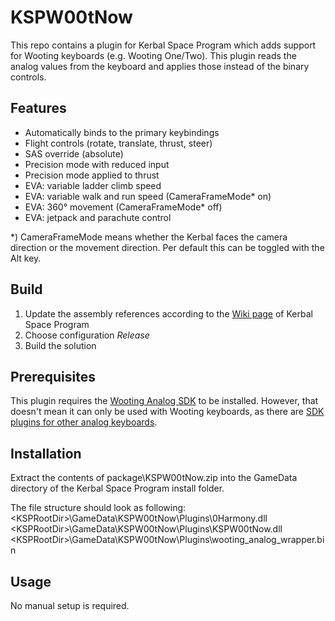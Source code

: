 # KSPW00tNow
This repo contains a plugin for Kerbal Space Program which adds support for Wooting keyboards (e.g. Wooting One/Two).
This plugin reads the analog values from the keyboard and applies those instead of the binary controls.

## Features
- Automatically binds to the primary keybindings
- Flight controls (rotate, translate, thrust, steer)
- SAS override (absolute)
- Precision mode with reduced input
- Precision mode applied to thrust
- EVA: variable ladder climb speed
- EVA: variable walk and run speed (CameraFrameMode* on)
- EVA: 360° movement (CameraFrameMode* off)
- EVA: jetpack and parachute control

*) CameraFrameMode means whether the Kerbal faces the camera direction or the movement direction. Per default this can be toggled with the Alt key.

## Build
1. Update the assembly references according to the [Wiki page](https://wiki.kerbalspaceprogram.com/wiki/Setting_up_Visual_Studio) of Kerbal Space Program 
2. Choose configuration _Release_
3. Build the solution

## Prerequisites
This plugin requires the [Wooting Analog SDK](https://github.com/WootingKb/wooting-analog-sdk/releases) to be installed. However, that doesn't mean it can only be used with Wooting keyboards, as there are [SDK plugins for other analog keyboards](https://github.com/AnalogSense/universal-analog-plugin).

## Installation
Extract the contents of package\KSPW00tNow.zip into the GameData directory of the Kerbal Space Program install folder.

The file structure should look as following:\
\<KSPRootDir\>\GameData\KSPW00tNow\Plugins\0Harmony.dll\
\<KSPRootDir\>\GameData\KSPW00tNow\Plugins\KSPW00tNow.dll\
\<KSPRootDir\>\GameData\KSPW00tNow\Plugins\wooting_analog_wrapper.bin

## Usage
No manual setup is required.
